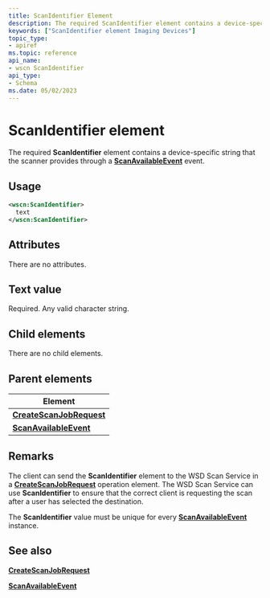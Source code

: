 ```yaml
---
title: ScanIdentifier Element
description: The required ScanIdentifier element contains a device-specific string that the scanner provides through a ScanAvailableEvent event.
keywords: ["ScanIdentifier element Imaging Devices"]
topic_type:
- apiref
ms.topic: reference
api_name:
- wscn ScanIdentifier
api_type:
- Schema
ms.date: 05/02/2023
---
```


# ScanIdentifier element

The required **ScanIdentifier** element contains a device-specific string that the scanner provides through a [**ScanAvailableEvent**](scanavailableevent.md) event.

## Usage

```xml
<wscn:ScanIdentifier>
  text
</wscn:ScanIdentifier>
```

## Attributes

There are no attributes.

## Text value

Required. Any valid character string.

## Child elements

There are no child elements.

## Parent elements

| Element |
|--|
| [**CreateScanJobRequest**](createscanjobrequest.md) |
| [**ScanAvailableEvent**](scanavailableevent.md) |

## Remarks

The client can send the **ScanIdentifier** element to the WSD Scan Service in a [**CreateScanJobRequest**](createscanjobrequest.md) operation element. The WSD Scan Service can use **ScanIdentifier** to ensure that the correct client is requesting the scan after a user has selected the destination.

The **ScanIdentifier** value must be unique for every [**ScanAvailableEvent**](scanavailableevent.md) instance.

## See also

[**CreateScanJobRequest**](createscanjobrequest.md)

[**ScanAvailableEvent**](scanavailableevent.md)

